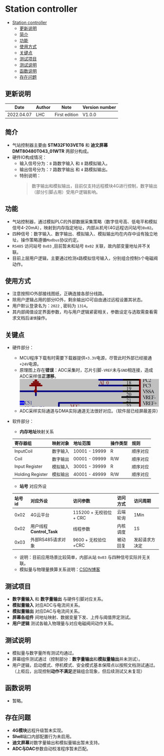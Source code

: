 # Station controller

- [Station controller](#station-controller)
  - [更新说明](#更新说明)
  - [简介](#简介)
  - [功能](#功能)
  - [使用方式](#使用方式)
  - [关键点](#关键点)
  - [测试项目](#测试项目)
  - [测试说明](#测试说明)
  - [函数说明](#函数说明)
  - [存在问题](#存在问题)

## 更新说明

| Date       | Author | Note          | Version number |
| ---------- | ------ | ------------- | -------------- |
| 2022.04.07 | LHC    | First edition | V1.0.0         |


## 简介

- 气站控制器主要由 **STM32F103VET6** 和 **迪文屏幕DMT80480T043_01WTR** 两部分构成。
- 硬件IO构成情况：
  - 输入信号分为：``8`` 路数字输入 和 ``8`` 路模拟输入。
  - 输出信号分为：``7`` 路数字输出 和 ``4`` 路模拟输出。
  - 特别说明：
    > 数字输出和模拟输出，目前仅支持远程模块4G进行控制，数字输出（部分引脚占用）受用户逻辑影响。

## 功能

- 气站控制器，通过模拟PLC的外部数据采集策略（数字信号高、低电平和模拟信号4-20mA），映射到内存指定地址，内部从机号(4G远程访问站号)``0x02``。
- 四种信号：数字输入、数字输出、模拟输入、模拟输出均在内存中设有独立地址，操作策略遵循``Modbus``协议约定。
- ``RS485`` 访问站号 ``0x03`` ,目前暂未和站号 ``0x02`` 关联，故内部变量地址并不关联。
- 目前上层用户逻辑，主要通过检测``4``路模拟信号输入，分别组合控制``5``个电磁阀动作。

## 使用方式

- 注意按照IO外部接线图纸，正确连接各部分线路。
- 除用户逻辑占用的部分IO外，剩余输出IO可自由通过远程设置其状态。
- 用户默认登录名为：``2022`` , 密码为 ``1314``。
- 其内部阈值设定界面参数，均与用户逻辑紧密相关，参数设定与选取需查看需求文档后``谨慎``操作。

## 关键点

- 硬件部分：
  - MCU程序下载有时需要下载器提供``+3.3V``电源，尽管此时外部已经接通``+24V``电源。
  - 原理图上存在**错误**：ADC采集时，芯片引脚``-VREF``未与``GND``相连接，造成ADC采样值**正漂移**。
  ![原理图错误](Document/错误1.jpg)
  - ADC采样实际通道与DMA实际通道无法很好对应。（软件层已经屏蔽差异）

- 软件部分：

    - **内存地址**映射关系

   | 寄存器组         | 映射对象 | 地址范围      | 操作类型 | 规则     |
   | ---------------- | -------- | ------------- | -------- | -------- |
   | InputCoil        | 数字输入 | 10001 - 19999 | R        | 顺序对应 |
   | Coil             | 数字输出 | 00001 - 09999 | R/W      | 顺序对应 |
   | Input Register   | 模拟输入 | 30001 - 39999 | R        | 顺序对应 |
   | Holding Register | 模拟输出 | 40001 - 49999 | R/W      | 顺序对应 |

   -  **站号** 对应外设
 
    | 站号id | 对应外设                 | 访问参数                | 访问方式 | 访问周期       |
    | ------ | ------------------------ | ----------------------- | -------- | -------------- |
    | 0x02   | 4G云平台                 | 115200 + 无校验位 + CRC | 云端轮询 | 1Min           |
    | 0x02   | 用户线程**Control_Task** | 线程参数                | 内核调度 | 1S             |
    | 0x03   | 外部RS485请求对象        | 9600 + 无校验位 +CRC    | 被动回复 | 发起请求方决定 |


    - 说明：目前应用场景比较简单，内部从站 ``0x03`` 与四种信号实际并无关联。
    - 模拟量与物理量换算关系说明：[CSDN博客](https://blog.csdn.net/weixin_36443823/article/details/112775994)

## 测试项目

- **数字量输入** 和 **数字量输出** 与硬件引脚对应关系。
- **模拟量输入** 对应ADC与电流间关系。
- **模拟量输出** 对应DAC与电流间关系。
- **屏幕各组件** 间地址映射、数据变量下发、上传与阈值界定测试。
- **用户逻辑** 测试各输入物理量与对应电磁阀间动作关系。

## 测试说明

- 模拟量与数字量所有测试均通过。
- 屏幕组件测试通过（控制部分：**数字量输出**和**模拟量输出**并未测试）。
- 用户逻辑，启动模式、停机模式、安全模式基本保障点以按照文档测试通过。（上柜后，出现控制**动作不满足**逻辑组合现象，但后续测试又未复现）


## 函数说明

- 暂略。


## 存在问题

- **4G模块**远程升级暂未实现。
- **Shell**端口内部配置行为未启用。
- **迪文屏幕**对数字量输出和模拟量输出暂未支持。
- **ADC与DAC**参数自动校准程序暂未匹配。